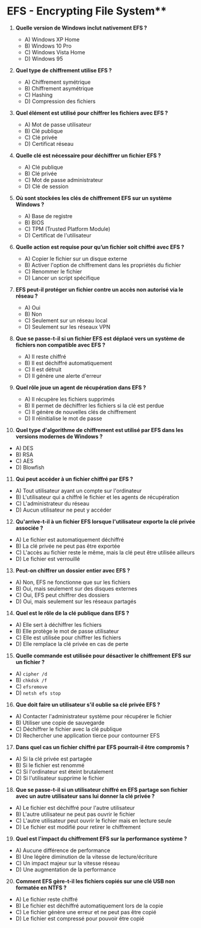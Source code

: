 # EFS - Encrypting File System**

1. **Quelle version de Windows inclut nativement EFS ?**
   - A) Windows XP Home
   - B) Windows 10 Pro
   - C) Windows Vista Home
   - D) Windows 95

2. **Quel type de chiffrement utilise EFS ?**
   - A) Chiffrement symétrique
   - B) Chiffrement asymétrique
   - C) Hashing
   - D) Compression des fichiers

3. **Quel élément est utilisé pour chiffrer les fichiers avec EFS ?**
   - A) Mot de passe utilisateur
   - B) Clé publique
   - C) Clé privée
   - D) Certificat réseau

4. **Quelle clé est nécessaire pour déchiffrer un fichier EFS ?**
   - A) Clé publique
   - B) Clé privée
   - C) Mot de passe administrateur
   - D) Clé de session

5. **Où sont stockées les clés de chiffrement EFS sur un système Windows ?**
   - A) Base de registre
   - B) BIOS
   - C) TPM (Trusted Platform Module)
   - D) Certificat de l'utilisateur

6. **Quelle action est requise pour qu’un fichier soit chiffré avec EFS ?**
   - A) Copier le fichier sur un disque externe
   - B) Activer l'option de chiffrement dans les propriétés du fichier
   - C) Renommer le fichier
   - D) Lancer un script spécifique

7. **EFS peut-il protéger un fichier contre un accès non autorisé via le réseau ?**
   - A) Oui
   - B) Non
   - C) Seulement sur un réseau local
   - D) Seulement sur les réseaux VPN

8. **Que se passe-t-il si un fichier EFS est déplacé vers un système de fichiers non compatible avec EFS ?**
   - A) Il reste chiffré
   - B) Il est déchiffré automatiquement
   - C) Il est détruit
   - D) Il génère une alerte d'erreur

9. **Quel rôle joue un agent de récupération dans EFS ?**
   - A) Il récupère les fichiers supprimés
   - B) Il permet de déchiffrer les fichiers si la clé est perdue
   - C) Il génère de nouvelles clés de chiffrement
   - D) Il réinitialise le mot de passe

10. **Quel type d'algorithme de chiffrement est utilisé par EFS dans les versions modernes de Windows ?**
   - A) DES
   - B) RSA
   - C) AES
   - D) Blowfish

11. **Qui peut accéder à un fichier chiffré par EFS ?**
   - A) Tout utilisateur ayant un compte sur l'ordinateur
   - B) L'utilisateur qui a chiffré le fichier et les agents de récupération
   - C) L'administrateur du réseau
   - D) Aucun utilisateur ne peut y accéder

12. **Qu'arrive-t-il à un fichier EFS lorsque l'utilisateur exporte la clé privée associée ?**
   - A) Le fichier est automatiquement déchiffré
   - B) La clé privée ne peut pas être exportée
   - C) L'accès au fichier reste le même, mais la clé peut être utilisée ailleurs
   - D) Le fichier est verrouillé

13. **Peut-on chiffrer un dossier entier avec EFS ?**
   - A) Non, EFS ne fonctionne que sur les fichiers
   - B) Oui, mais seulement sur des disques externes
   - C) Oui, EFS peut chiffrer des dossiers
   - D) Oui, mais seulement sur les réseaux partagés

14. **Quel est le rôle de la clé publique dans EFS ?**
   - A) Elle sert à déchiffrer les fichiers
   - B) Elle protège le mot de passe utilisateur
   - C) Elle est utilisée pour chiffrer les fichiers
   - D) Elle remplace la clé privée en cas de perte

15. **Quelle commande est utilisée pour désactiver le chiffrement EFS sur un fichier ?**
   - A) `cipher /d`
   - B) `chkdsk /f`
   - C) `efsremove`
   - D) `netsh efs stop`

16. **Que doit faire un utilisateur s'il oublie sa clé privée EFS ?**
   - A) Contacter l'administrateur système pour récupérer le fichier
   - B) Utiliser une copie de sauvegarde
   - C) Déchiffrer le fichier avec la clé publique
   - D) Rechercher une application tierce pour contourner EFS

17. **Dans quel cas un fichier chiffré par EFS pourrait-il être compromis ?**
   - A) Si la clé privée est partagée
   - B) Si le fichier est renommé
   - C) Si l'ordinateur est éteint brutalement
   - D) Si l'utilisateur supprime le fichier

18. **Que se passe-t-il si un utilisateur chiffré en EFS partage son fichier avec un autre utilisateur sans lui donner la clé privée ?**
   - A) Le fichier est déchiffré pour l'autre utilisateur
   - B) L'autre utilisateur ne peut pas ouvrir le fichier
   - C) L'autre utilisateur peut ouvrir le fichier mais en lecture seule
   - D) Le fichier est modifié pour retirer le chiffrement

19. **Quel est l'impact du chiffrement EFS sur la performance système ?**
   - A) Aucune différence de performance
   - B) Une légère diminution de la vitesse de lecture/écriture
   - C) Un impact majeur sur la vitesse réseau
   - D) Une augmentation de la performance

20. **Comment EFS gère-t-il les fichiers copiés sur une clé USB non formatée en NTFS ?**
   - A) Le fichier reste chiffré
   - B) Le fichier est déchiffré automatiquement lors de la copie
   - C) Le fichier génère une erreur et ne peut pas être copié
   - D) Le fichier est compressé pour pouvoir être copié
